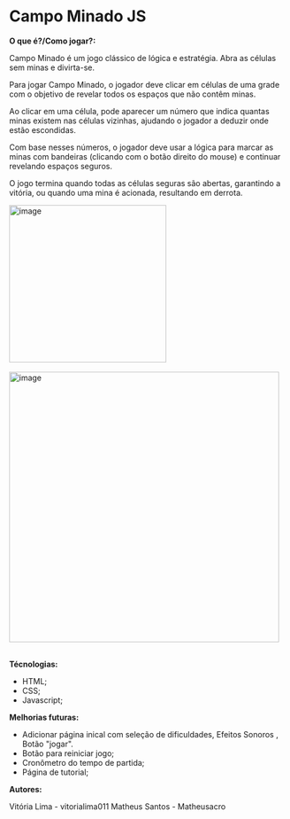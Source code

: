 # Campo Minado JS

**O que é?/Como jogar?:**

 Campo Minado é um jogo clássico de lógica e estratégia. Abra as células sem minas e divirta-se. 
 
 Para jogar Campo Minado, o jogador deve clicar em células de uma grade com o objetivo de revelar todos os espaços que não contêm minas.
 
 Ao clicar em uma célula, pode aparecer um número que indica quantas minas existem nas células vizinhas, ajudando o jogador a deduzir onde estão escondidas. 
 
 Com base nesses números, o jogador deve usar a lógica para marcar as minas com bandeiras (clicando com o botão direito do mouse) e continuar revelando espaços seguros.
 
 O jogo termina quando todas as células seguras são abertas, garantindo a vitória, ou quando uma mina é acionada, resultando em derrota. 


<img width="284" alt="image" src="https://github.com/user-attachments/assets/cbc8f70b-7633-46ee-bfa9-3b776dcb66f7" />
<br><br/>
<img width="488" alt="image" src="https://github.com/user-attachments/assets/eec068f6-063c-4098-807c-c331e1b641ee" />
<br><br/>



**Técnologias:**

- HTML;
- CSS;
- Javascript;

    

**Melhorias futuras:**

 - Adicionar página inical com seleção de dificuldades, Efeitos Sonoros , Botão "jogar".
 - Botão para reiniciar jogo;
 - Cronômetro do tempo de partida; 
 - Página de tutorial;
  
  

**Autores:**

  Vitória Lima - vitorialima011
  Matheus Santos - Matheusacro

